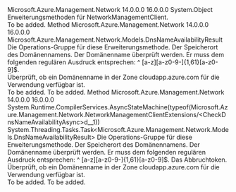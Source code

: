 <Type Name="NetworkManagementClientExtensions" FullName="Microsoft.Azure.Management.Network.NetworkManagementClientExtensions">
  <TypeSignature Language="C#" Value="public static class NetworkManagementClientExtensions" />
  <TypeSignature Language="ILAsm" Value=".class public auto ansi abstract sealed beforefieldinit NetworkManagementClientExtensions extends System.Object" />
  <TypeSignature Language="DocId" Value="T:Microsoft.Azure.Management.Network.NetworkManagementClientExtensions" />
  <TypeSignature Language="VB.NET" Value="Public Module NetworkManagementClientExtensions" />
  <TypeSignature Language="F#" Value="type NetworkManagementClientExtensions = class" />
  <AssemblyInfo>
    <AssemblyName>Microsoft.Azure.Management.Network</AssemblyName>
    <AssemblyVersion>14.0.0.0</AssemblyVersion>
    <AssemblyVersion>16.0.0.0</AssemblyVersion>
  </AssemblyInfo>
  <Base>
    <BaseTypeName>System.Object</BaseTypeName>
  </Base>
  <Interfaces />
  <Docs>
    <summary>
            Erweiterungsmethoden für NetworkManagementClient.
            </summary>
    <remarks>To be added.</remarks>
  </Docs>
  <Members>
    <Member MemberName="CheckDnsNameAvailability">
      <MemberSignature Language="C#" Value="public static Microsoft.Azure.Management.Network.Models.DnsNameAvailabilityResult CheckDnsNameAvailability (this Microsoft.Azure.Management.Network.INetworkManagementClient operations, string location, string domainNameLabel);" />
      <MemberSignature Language="ILAsm" Value=".method public static hidebysig class Microsoft.Azure.Management.Network.Models.DnsNameAvailabilityResult CheckDnsNameAvailability(class Microsoft.Azure.Management.Network.INetworkManagementClient operations, string location, string domainNameLabel) cil managed" />
      <MemberSignature Language="DocId" Value="M:Microsoft.Azure.Management.Network.NetworkManagementClientExtensions.CheckDnsNameAvailability(Microsoft.Azure.Management.Network.INetworkManagementClient,System.String,System.String)" />
      <MemberSignature Language="VB.NET" Value="&lt;Extension()&gt;&#xA;Public Function CheckDnsNameAvailability (operations As INetworkManagementClient, location As String, domainNameLabel As String) As DnsNameAvailabilityResult" />
      <MemberSignature Language="F#" Value="static member CheckDnsNameAvailability : Microsoft.Azure.Management.Network.INetworkManagementClient * string * string -&gt; Microsoft.Azure.Management.Network.Models.DnsNameAvailabilityResult" Usage="Microsoft.Azure.Management.Network.NetworkManagementClientExtensions.CheckDnsNameAvailability (operations, location, domainNameLabel)" />
      <MemberType>Method</MemberType>
      <AssemblyInfo>
        <AssemblyName>Microsoft.Azure.Management.Network</AssemblyName>
        <AssemblyVersion>14.0.0.0</AssemblyVersion>
        <AssemblyVersion>16.0.0.0</AssemblyVersion>
      </AssemblyInfo>
      <ReturnValue>
        <ReturnType>Microsoft.Azure.Management.Network.Models.DnsNameAvailabilityResult</ReturnType>
      </ReturnValue>
      <Parameters>
        <Parameter Name="operations" Type="Microsoft.Azure.Management.Network.INetworkManagementClient" RefType="this" />
        <Parameter Name="location" Type="System.String" />
        <Parameter Name="domainNameLabel" Type="System.String" />
      </Parameters>
      <Docs>
        <param name="operations">
            Die Operations-Gruppe für diese Erweiterungsmethode.
            </param>
        <param name="location">
            Der Speicherort des Domänennamens.
            </param>
        <param name="domainNameLabel">
            Der Domänenname überprüft werden. Er muss dem folgenden regulären Ausdruck entsprechen: ^ [a-z][a-z0-9-]{1,61}[a-z0-9]$.
            </param>
        <summary>
            Überprüft, ob ein Domänenname in der Zone cloudapp.azure.com für die Verwendung verfügbar ist.
            </summary>
        <returns>To be added.</returns>
        <remarks>To be added.</remarks>
      </Docs>
    </Member>
    <Member MemberName="CheckDnsNameAvailabilityAsync">
      <MemberSignature Language="C#" Value="public static System.Threading.Tasks.Task&lt;Microsoft.Azure.Management.Network.Models.DnsNameAvailabilityResult&gt; CheckDnsNameAvailabilityAsync (this Microsoft.Azure.Management.Network.INetworkManagementClient operations, string location, string domainNameLabel, System.Threading.CancellationToken cancellationToken = null);" />
      <MemberSignature Language="ILAsm" Value=".method public static hidebysig class System.Threading.Tasks.Task`1&lt;class Microsoft.Azure.Management.Network.Models.DnsNameAvailabilityResult&gt; CheckDnsNameAvailabilityAsync(class Microsoft.Azure.Management.Network.INetworkManagementClient operations, string location, string domainNameLabel, valuetype System.Threading.CancellationToken cancellationToken) cil managed" />
      <MemberSignature Language="DocId" Value="M:Microsoft.Azure.Management.Network.NetworkManagementClientExtensions.CheckDnsNameAvailabilityAsync(Microsoft.Azure.Management.Network.INetworkManagementClient,System.String,System.String,System.Threading.CancellationToken)" />
      <MemberSignature Language="F#" Value="static member CheckDnsNameAvailabilityAsync : Microsoft.Azure.Management.Network.INetworkManagementClient * string * string * System.Threading.CancellationToken -&gt; System.Threading.Tasks.Task&lt;Microsoft.Azure.Management.Network.Models.DnsNameAvailabilityResult&gt;" Usage="Microsoft.Azure.Management.Network.NetworkManagementClientExtensions.CheckDnsNameAvailabilityAsync (operations, location, domainNameLabel, cancellationToken)" />
      <MemberType>Method</MemberType>
      <AssemblyInfo>
        <AssemblyName>Microsoft.Azure.Management.Network</AssemblyName>
        <AssemblyVersion>14.0.0.0</AssemblyVersion>
        <AssemblyVersion>16.0.0.0</AssemblyVersion>
      </AssemblyInfo>
      <Attributes>
        <Attribute>
          <AttributeName>System.Runtime.CompilerServices.AsyncStateMachine(typeof(Microsoft.Azure.Management.Network.NetworkManagementClientExtensions/&lt;CheckDnsNameAvailabilityAsync&gt;d__1))</AttributeName>
        </Attribute>
      </Attributes>
      <ReturnValue>
        <ReturnType>System.Threading.Tasks.Task&lt;Microsoft.Azure.Management.Network.Models.DnsNameAvailabilityResult&gt;</ReturnType>
      </ReturnValue>
      <Parameters>
        <Parameter Name="operations" Type="Microsoft.Azure.Management.Network.INetworkManagementClient" RefType="this" />
        <Parameter Name="location" Type="System.String" />
        <Parameter Name="domainNameLabel" Type="System.String" />
        <Parameter Name="cancellationToken" Type="System.Threading.CancellationToken" />
      </Parameters>
      <Docs>
        <param name="operations">
            Die Operations-Gruppe für diese Erweiterungsmethode.
            </param>
        <param name="location">
            Der Speicherort des Domänennamens.
            </param>
        <param name="domainNameLabel">
            Der Domänenname überprüft werden. Er muss dem folgenden regulären Ausdruck entsprechen: ^ [a-z][a-z0-9-]{1,61}[a-z0-9]$.
            </param>
        <param name="cancellationToken">
            Das Abbruchtoken.
            </param>
        <summary>
            Überprüft, ob ein Domänenname in der Zone cloudapp.azure.com für die Verwendung verfügbar ist.
            </summary>
        <returns>To be added.</returns>
        <remarks>To be added.</remarks>
      </Docs>
    </Member>
  </Members>
</Type>